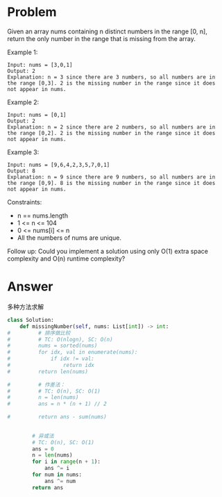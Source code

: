 # Problem
Given an array nums containing n distinct numbers in the range [0, n], return the only number in the range that is missing from the array.

Example 1:
```
Input: nums = [3,0,1]
Output: 2
Explanation: n = 3 since there are 3 numbers, so all numbers are in the range [0,3]. 2 is the missing number in the range since it does not appear in nums.
```

Example 2:
```
Input: nums = [0,1]
Output: 2
Explanation: n = 2 since there are 2 numbers, so all numbers are in the range [0,2]. 2 is the missing number in the range since it does not appear in nums.
```

Example 3:
```
Input: nums = [9,6,4,2,3,5,7,0,1]
Output: 8
Explanation: n = 9 since there are 9 numbers, so all numbers are in the range [0,9]. 8 is the missing number in the range since it does not appear in nums.
```

Constraints:
- n == nums.length
- 1 <= n <= 104
- 0 <= nums[i] <= n
- All the numbers of nums are unique.

Follow up: Could you implement a solution using only O(1) extra space complexity and O(n) runtime complexity?


# Answer
多种方法求解

```python
class Solution:
    def missingNumber(self, nums: List[int]) -> int:
#         # 排序做比较
#         # TC: O(nlogn), SC: O(n)
#         nums = sorted(nums)
#         for idx, val in enumerate(nums):
#             if idx != val:
#                 return idx
#         return len(nums)
        
#         # 作差法：
#         # TC: O(n), SC: O(1)
#         n = len(nums)
#         ans = n * (n + 1) // 2
        
#         return ans - sum(nums)
        

        # 异或法
        # TC: O(n), SC: O(1)
        ans = 0
        n = len(nums)
        for i in range(n + 1):
            ans ^= i
        for num in nums:
            ans ^= num
        return ans
            
```